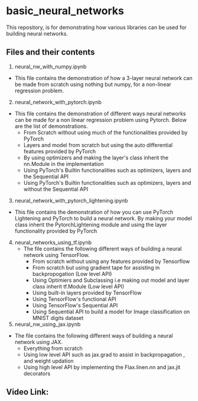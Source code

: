 # basic_neural_networks
This repository, is for demonstrating how various libraries can be used for building neural networks.

## Files and their contents
1. neural_nw_with_numpy.ipynb
 - This file contains the demonstration of how a 3-layer neural network can be made from scratch using nothing but numpy, for a non-linear regression problem.
2. neural_network_with_pytorch.ipynb
 - This file contains the demonstration of different ways neural networks can be made for a non linear regression problem using Pytorch. Below are the list of demonstrations.
   - From Scratch without using much of the functionalities provided by PyTorch
   - Layers and model from scratch but using the auto differential features provided by PyTorch
   - By using optimizers and making the layer's class inherit the nn.Module in the implementation
   - Using PyTorch's Builtin functionalities such as optimizers, layers and the Sequential API
   - Using PyTorch's Builtin functionalities such as optimizers, layers and without the Sequential API
3. neural_network_with_pytorch_lightening.ipynb
 - This file contains the demonstration of how you can use PyTorch Lightening and PyTorch to build a neural network. By making your model class inherit the PytorchLightening module and using the layer functionality provided by PyTorch
4. neural_networks_using_tf.ipynb
   - The file contains the following different ways of building a neural network using TensorFlow.
     - From scratch without using any features provided by Tensorflow
     - From scratch but using gradient tape for assisting in backpropogation  (Low level API)
     - Using Optimiers and Subclassing i.e making out model and layer class inherit tf.Module (Low level API)
     - Using built-in layers provided by TensorFlow
     - Using TensorFlow's functional API
     - Using TensorFlow's Sequential API
     - Using Sequential API to build a model for Image classification on MNIST digits dataset
5. neural_nw_using_jax.ipynb
 - The file contains the following different ways of building a neural network using JAX.
    - Everything from scratch
    - Using low level API such as jax.grad to assist in backpropagation , and weight updation
    - Using high level API by implementing the Flax.linen.nn and jax.jit decorators
  
## Video Link:
 
